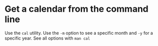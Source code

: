 # Get a calendar from the command line

Use the `cal` utility. Use the `-m` option to see a specific month and `-y` for
a specific year.
See all options with `man cal`
